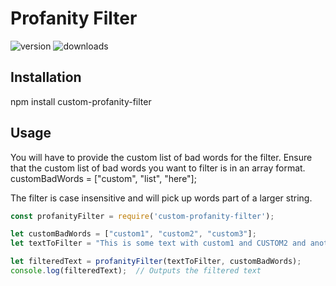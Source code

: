 # Profanity Filter

![version](https://img.shields.io/badge/version-1.0.0-blue)
![downloads](https://img.shields.io/badge/downloads-100%2Fweek-green)

## Installation
npm install custom-profanity-filter

## Usage

You will have to provide the custom list of bad words for the filter. Ensure that the custom list of bad words you want to filter is in an array format.
customBadWords = ["custom", "list", "here"];

The filter is case insensitive and will pick up words part of a larger string.

```javascript
const profanityFilter = require('custom-profanity-filter');

let customBadWords = ["custom1", "custom2", "custom3"];
let textToFilter = "This is some text with custom1 and CUSTOM2 and another custom1word without space.";

let filteredText = profanityFilter(textToFilter, customBadWords);
console.log(filteredText);  // Outputs the filtered text